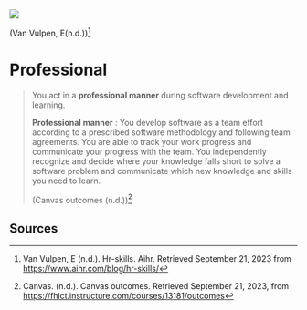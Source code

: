 
<img src="https://www.aihr.com/wp-content/uploads/hr-skills-cover-updated.png">

(Van Vulpen, E(n.d.))[^2]

# Professional

 > You act in a **professional manner** during software development and learning.
 > 
 >**Professional manner** : You develop software as a team effort according to a prescribed software methodology and following team agreements. You are able to track your work progress and communicate your progress with the team. You independently recognize and decide where your knowledge falls short to solve a software problem and communicate which new knowledge and skills you need to learn.
 >
 >(Canvas outcomes (n.d.))[^1]

 ## Sources
 [^1]:Canvas. (n.d.). Canvas outcomes. Retrieved September 21, 2023, from https://fhict.instructure.com/courses/13181/outcomes

 [^2]:Van Vulpen, E (n.d.). Hr-skills. Aihr. Retrieved September 21, 2023 from https://www.aihr.com/blog/hr-skills/